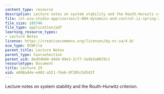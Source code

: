 ```yaml
---
content_type: resource
description: Lecture notes on system stability and the Routh-Hurwitz criterion.
file: /ol-ocw-studio-app/courses/2-004-dynamics-and-control-ii-spring-2008/e098a44ee402a52174eb0f205c5d542f_lecture_25.pdf
file_size: 185746
file_type: application/pdf
learning_resource_types:
- Lecture Notes
license: https://creativecommons.org/licenses/by-nc-sa/4.0/
ocw_type: OCWFile
parent_title: Lecture Notes
parent_type: CourseSection
parent_uid: 8ed54b04-44e9-89e3-2cf7-3a4b3a0078c1
resourcetype: Document
title: Lecture 25
uid: e098a44e-e402-a521-74eb-0f205c5d542f
---
```

Lecture notes on system stability and the Routh-Hurwitz criterion.